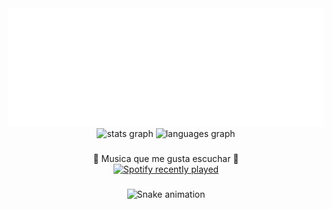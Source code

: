 <div align="center">
  <div align="center">
    <img src="banner.svg" alt="my_banner">
  </div>
</div>


<div align="center">
  <img src="https://github-readme-stats.vercel.app/api?username=OctavioFloG&hide_title=false&hide_rank=false&show_icons=true&include_all_commits=true&count_private=true&disable_animations=false&theme=dracula&locale=es&hide_border=false&order=1" height="150" alt="stats graph"  />
  <img src="https://github-readme-stats.vercel.app/api/top-langs?username=OctavioFloG&locale=es&hide_title=false&layout=compact&card_width=320&langs_count=6&theme=dracula&hide_border=false&order=2" height="150" alt="languages graph"  />
</div>

###
<div align="center">
🎵 Musica que me gusta escuchar 🎵
</div>

<div align="center">
  <a href="https://open.spotify.com/user/yaehchr5zhfwkewpbgpxbxdd7">
    <img src="https://spotify-recently-played-readme.vercel.app/api?user=yaehchr5zhfwkewpbgpxbxdd7&count=7&unique=false&width=660" alt="Spotify recently played"  />
  </a>
</div>

###
<div align="center">
<img src="https://raw.githubusercontent.com/OctavioFloG/OctavioFloG/output/snake.svg" alt="Snake animation" />
</div>

###
<!--
**OctavioFloG/OctavioFloG** is a ✨ _special_ ✨ repository because its `README.md` (this file) appears on your GitHub profile.

Here are some ideas to get you started:

- 🔭 I’m currently working on ...
- 🌱 I’m currently learning ...
- 👯 I’m looking to collaborate on ...
- 🤔 I’m looking for help with ...
- 💬 Ask me about ...
- 📫 How to reach me: ...
- 😄 Pronouns: ...
- ⚡ Fun fact: ...
-->
